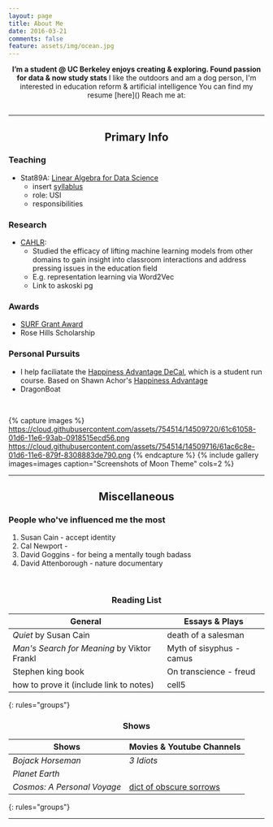 ```yaml
---
layout: page
title: About Me
date: 2016-03-21
comments: false
feature: assets/img/ocean.jpg
---
```

    
<center><b> I’m a student @ UC Berkeley enjoys creating & exploring.  Found passion for data & now study stats  </b>
I like the outdoors and am a dog person, I'm interested in education reform & artificial intelligence
 You can find my resume [here]()  Reach me at: 
 </center>

<br>

---

<center> <h2> Primary Info </h2> </center>

### Teaching
* Stat89A: [Linear Algebra for Data Science](https://www.stat.berkeley.edu/~mmahoney/s18-lads/)
	- insert [syllablus]()
	- role: USI
	- responsibilities

### Research
* [CAHLR](githublink):
	- Studied the efficacy of lifting machine learning models from other domains to gain insight into classroom interactions and address pressing issues in the education field
	- E.g. representation learning via Word2Vec
	- Link to askoski pg

### Awards
- <a href='http://surf.berkeley.edu/surf-fellows/detail/3789'> SURF Grant Award </a> 
- Rose Hills Scholarship

### Personal Pursuits
- I help faciliatate the [Happiness Advantage DeCal](decalpg), which is a student run course.  Based on Shawn Achor's [Happiness Advantage](amazonlink)
- DragonBoat
<!-- - CalBoxing would be nice -->

<br>

{% capture images %}
    https://cloud.githubusercontent.com/assets/754514/14509720/61c61058-01d6-11e6-93ab-0918515ecd56.png
    https://cloud.githubusercontent.com/assets/754514/14509716/61ac6c8e-01d6-11e6-879f-8308883de790.png
{% endcapture %}
{% include gallery images=images caption="Screenshots of Moon Theme" cols=2 %}

--- 

<center> <h2> Miscellaneous </h2> </center>

### People who've influenced me the most
1. Susan Cain - accept identity
1. Cal Newport - 
1. David Goggins - for being a mentally tough badass
1. David Attenborough - nature documentary

<br>
<center> <h3> Reading List </h3> </center>


| General 							| Essays & Plays 
|--------							|------- 
| _Quiet_ by Susan Cain   			| death of a salesman   
|  _Man's Search for Meaning_ by Viktor Frankl | Myth of sisyphus - camus   |
| Stephen king book   				| On transcience - freud    | 
| how to prove it (include link to notes)   | cell5   
{: rules="groups"}

<center> <h3> Shows </h3> </center>

| Shows 						| Movies & Youtube Channels |
|--------					    |-------        |
| _Bojack Horseman_      		| _3 Idiots_   |
|  _Planet Earth_				|               |
| _Cosmos: A Personal Voyage_ 	| [dict of obscure sorrows]()  | 
{: rules="groups"}

--- 


